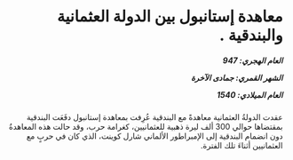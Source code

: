 <h1 dir="rtl">معاهدة إستانبول بين الدولة العثمانية والبندقية .</h1>

<h5 dir="rtl">العام الهجري:  947

الشهر القمري: جمادى الآخرة

العام الميلادي: 1540</h5>

<p dir="rtl">عقدت الدولةُ العثمانية معاهدةً مع البندقية عُرِفت بمعاهدة إستانبول دفَعَت البندقية بمقتضاها حوالي 300 ألف ليرة ذهبية للعثمانيين، كغرامة حرب، وقد حالت هذه المعاهدةُ دون انضمام البندقية إلى الإمبراطور الألماني شارل كوينت، الذي كان في حربٍ مع العثمانيين أثناءَ تلك الفترة.</p></br>

